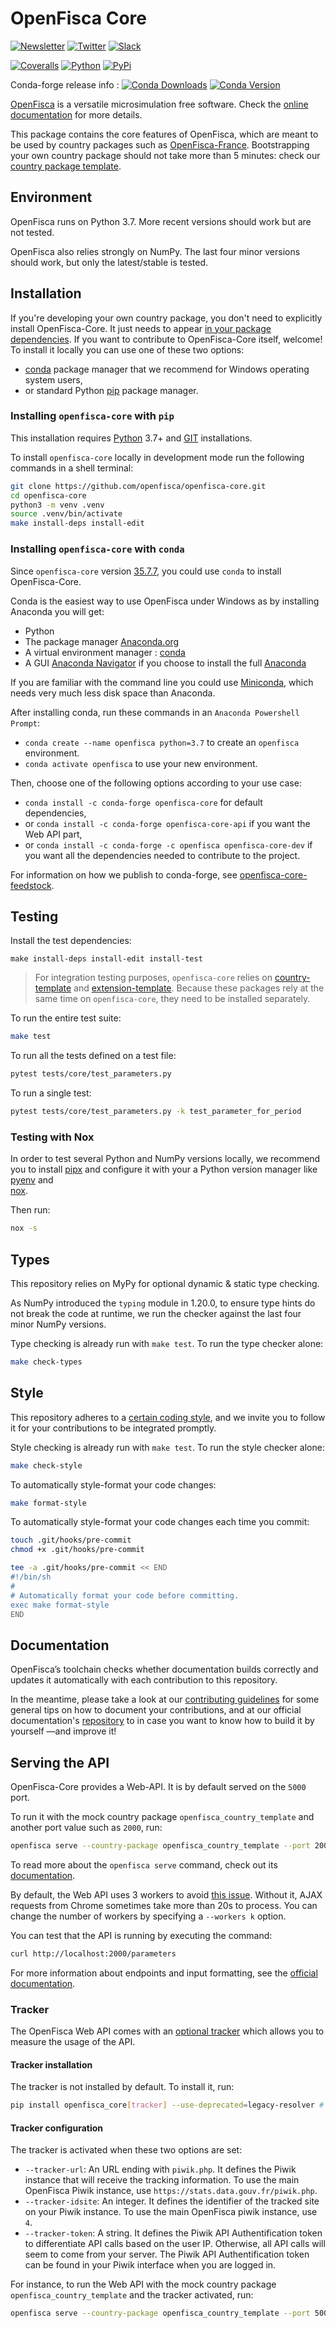 # OpenFisca Core

[![Newsletter](https://img.shields.io/badge/newsletter-subscribe!-informational.svg?style=flat)](mailto:contact%40openfisca.org?subject=Subscribe%20to%20your%20newsletter%20%7C%20S'inscrire%20%C3%A0%20votre%20newsletter&body=%5BEnglish%20version%20below%5D%0A%0ABonjour%2C%0A%0AVotre%C2%A0pr%C3%A9sence%C2%A0ici%C2%A0nous%C2%A0ravit%C2%A0!%20%F0%9F%98%83%0A%0AEnvoyez-nous%20cet%20email%20pour%20que%20l'on%20puisse%20vous%20inscrire%20%C3%A0%20la%20newsletter.%20%0A%0AAh%C2%A0!%20Et%20si%20vous%20pouviez%20remplir%20ce%20petit%20questionnaire%2C%20%C3%A7a%20serait%20encore%20mieux%C2%A0!%0Ahttps%3A%2F%2Fgoo.gl%2Fforms%2F45M0VR1TYKD1RGzX2%0A%0AAmiti%C3%A9%2C%0AL%E2%80%99%C3%A9quipe%20OpenFisca%0A%0A%3D%3D%3D%3D%3D%3D%3D%3D%3D%3D%3D%3D%3D%3D%3D%3D%3D%3D%20ENGLISH%20VERSION%20%3D%3D%3D%3D%3D%3D%3D%3D%3D%3D%3D%3D%3D%3D%3D%3D%3D%3D%3D%3D%3D%3D%3D%0A%0AHi%2C%20%0A%0AWe're%20glad%20to%20see%20you%20here!%20%F0%9F%98%83%0A%0APlease%20send%20us%20this%20email%2C%20so%20we%20can%20subscribe%20you%20to%20the%20newsletter.%0A%0AAlso%2C%20if%20you%20can%20fill%20out%20this%20short%20survey%2C%20even%20better!%0Ahttps%3A%2F%2Fgoo.gl%2Fforms%2FsOg8K1abhhm441LG2%0A%0ACheers%2C%0AThe%20OpenFisca%20Team)
[![Twitter](https://img.shields.io/badge/twitter-follow%20us!-9cf.svg?style=flat)](https://twitter.com/intent/follow?screen_name=openfisca)
[![Slack](https://img.shields.io/badge/slack-join%20us!-blueviolet.svg?style=flat)](mailto:contact%40openfisca.org?subject=Join%20you%20on%20Slack%20%7C%20Nous%20rejoindre%20sur%20Slack&body=%5BEnglish%20version%20below%5D%0A%0ABonjour%2C%0A%0AVotre%C2%A0pr%C3%A9sence%C2%A0ici%C2%A0nous%C2%A0ravit%C2%A0!%20%F0%9F%98%83%0A%0ARacontez-nous%20un%20peu%20de%20vous%2C%20et%20du%20pourquoi%20de%20votre%20int%C3%A9r%C3%AAt%20de%20rejoindre%20la%20communaut%C3%A9%20OpenFisca%20sur%20Slack.%0A%0AAh%C2%A0!%20Et%20si%20vous%20pouviez%20remplir%20ce%20petit%20questionnaire%2C%20%C3%A7a%20serait%20encore%20mieux%C2%A0!%0Ahttps%3A%2F%2Fgoo.gl%2Fforms%2F45M0VR1TYKD1RGzX2%0A%0AN%E2%80%99oubliez%20pas%20de%20nous%20envoyer%20cet%20email%C2%A0!%20Sinon%2C%20on%20ne%20pourra%20pas%20vous%20contacter%20ni%20vous%20inviter%20sur%20Slack.%0A%0AAmiti%C3%A9%2C%0AL%E2%80%99%C3%A9quipe%20OpenFisca%0A%0A%3D%3D%3D%3D%3D%3D%3D%3D%3D%3D%3D%3D%3D%3D%3D%3D%3D%3D%20ENGLISH%20VERSION%20%3D%3D%3D%3D%3D%3D%3D%3D%3D%3D%3D%3D%3D%3D%3D%3D%3D%3D%3D%3D%3D%3D%3D%0A%0AHi%2C%20%0A%0AWe're%20glad%20to%20see%20you%20here!%20%F0%9F%98%83%0A%0APlease%20tell%20us%20a%20bit%20about%20you%20and%20why%20you%20want%20to%20join%20the%20OpenFisca%20community%20on%20Slack.%0A%0AAlso%2C%20if%20you%20can%20fill%20out%20this%20short%20survey%2C%20even%20better!%0Ahttps%3A%2F%2Fgoo.gl%2Fforms%2FsOg8K1abhhm441LG2.%0A%0ADon't%20forget%20to%20send%20us%20this%20email!%20Otherwise%20we%20won't%20be%20able%20to%20contact%20you%20back%2C%20nor%20invite%20you%20on%20Slack.%0A%0ACheers%2C%0AThe%20OpenFisca%20Team)

[![Coveralls](https://img.shields.io/coveralls/github/openfisca/openfisca-core/master.svg?style=flat)](https://coveralls.io/github/openfisca/openfisca-core?branch=master)
[![Python](https://img.shields.io/pypi/pyversions/openfisca-core.svg)](https://pypi.python.org/pypi/openfisca-core)
[![PyPi](https://img.shields.io/pypi/v/openfisca-core.svg?style=flat)](https://pypi.python.org/pypi/openfisca-core)


Conda-forge release info : [![Conda Downloads](https://img.shields.io/conda/dn/conda-forge/openfisca-core.svg)](https://anaconda.org/conda-forge/openfisca-core)  [![Conda Version](https://img.shields.io/conda/vn/conda-forge/openfisca-core.svg)](https://anaconda.org/conda-forge/openfisca-core)

[OpenFisca](https://openfisca.org/doc/) is a versatile microsimulation free software. Check the [online documentation](https://openfisca.org/doc/) for more details.

This package contains the core features of OpenFisca, which are meant to be used by country packages such as [OpenFisca-France](https://github.com/openfisca/openfisca-france). Bootstrapping your own country package should not take more than 5 minutes: check our [country package template](https://github.com/openfisca/country-template).

## Environment

OpenFisca runs on Python 3.7. More recent versions should work but are not tested.

OpenFisca also relies strongly on NumPy. The last four minor versions should work, but only the latest/stable is tested.

## Installation

If you're developing your own country package, you don't need to explicitly install OpenFisca-Core. It just needs to appear [in your package dependencies](https://github.com/openfisca/openfisca-france/blob/100.0.0/setup.py#L60).
If you want to contribute to OpenFisca-Core itself, welcome!
To install it locally you can use one of these two options:
* [conda](https://docs.conda.io/en/latest/) package manager that we recommend for Windows operating system users,
* or standard Python [pip](https://packaging.python.org/en/latest/key_projects/#pip) package manager.

### Installing `openfisca-core` with `pip`

This installation requires [Python](https://www.python.org/downloads/) 3.7+ and [GIT](https://git-scm.com) installations.

To install `openfisca-core` locally in development mode run the following commands in a shell terminal:

```bash
git clone https://github.com/openfisca/openfisca-core.git
cd openfisca-core
python3 -m venv .venv
source .venv/bin/activate
make install-deps install-edit
```

### Installing `openfisca-core` with `conda`

Since `openfisca-core` version [35.7.7](https://anaconda.org/conda-forge/openfisca-core), you could use `conda` to install OpenFisca-Core.

Conda is the easiest way to use OpenFisca under Windows as by installing Anaconda you will get:
- Python
- The package manager [Anaconda.org](https://docs.anaconda.com/anacondaorg/user-guide/)
- A virtual environment manager : [conda](https://docs.conda.io/projects/conda/en/latest/user-guide/tasks/manage-environments.html)
- A GUI [Anaconda Navigator](https://docs.anaconda.com/anaconda/navigator/index.html) if you choose to install the full [Anaconda](https://www.anaconda.com/products/individual)

If you are familiar with the command line you could use [Miniconda](https://docs.conda.io/projects/conda/en/latest/user-guide/install/windows.html), which needs very much less disk space than Anaconda.

After installing conda, run these commands in an `Anaconda Powershell Prompt`:
- `conda create --name openfisca python=3.7` to create an `openfisca` environment.
- `conda activate openfisca` to use your new environment.

Then, choose one of the following options according to your use case:
- `conda install -c conda-forge openfisca-core` for default dependencies,
- or `conda install -c conda-forge openfisca-core-api` if you want the Web API part,
- or `conda install -c conda-forge -c openfisca openfisca-core-dev` if you want all the dependencies needed to contribute to the project.

For information on how we publish to conda-forge, see [openfisca-core-feedstock](https://github.com/openfisca/openfisca-core-feedstock/blob/master/recipe/README.md).

## Testing

Install the test dependencies:

```
make install-deps install-edit install-test
```

> For integration testing purposes, `openfisca-core` relies on
> [country-template](https://github.com/openfisca/country-template.git) and
> [extension-template](https://github.com/openfisca/extension-template.git).
> Because these packages rely at the same time on `openfisca-core`, they need
> to be installed separately.

To run the entire test suite:

```sh
make test
```

To run all the tests defined on a test file:

```sh
pytest tests/core/test_parameters.py
```

To run a single test:

```sh
pytest tests/core/test_parameters.py -k test_parameter_for_period
```

### Testing with Nox

In order to test several Python and NumPy versions locally, we recommend you to
install [pipx](https://pypa.github.io/pipx/installation/) and configure it with
your a Python version manager like [pyenv](https://github.com/pyenv/pyenv) and  
[nox](https://nox.thea.codes/en/stable/tutorial.html#installation).

Then run:

```sh
nox -s
```

## Types

This repository relies on MyPy for optional dynamic & static type checking.

As NumPy introduced the `typing` module in 1.20.0, to ensure type hints do not break the code at runtime, we run the checker against the last four minor NumPy versions.

Type checking is already run with `make test`. To run the type checker alone:

```sh
make check-types
```

## Style

This repository adheres to a [certain coding style](STYLEGUIDE.md), and we invite you to follow it for your contributions to be integrated promptly.

Style checking is already run with `make test`. To run the style checker alone:

```sh
make check-style
```

To automatically style-format your code changes:

```sh
make format-style
```

To automatically style-format your code changes each time you commit:

```sh
touch .git/hooks/pre-commit
chmod +x .git/hooks/pre-commit

tee -a .git/hooks/pre-commit << END
#!/bin/sh
#
# Automatically format your code before committing.
exec make format-style
END
```

## Documentation

OpenFisca’s toolchain checks whether documentation builds correctly and updates it automatically with each contribution to this repository.

In the meantime, please take a look at our [contributing guidelines](CONTRIBUTING.md) for some general tips on how to document your contributions, and at our official documentation's [repository](https://github.com/openfisca/openfisca-doc/blob/master/README.md) to in case you want to know how to build it by yourself —and improve it!

## Serving the API

OpenFisca-Core provides a Web-API. It is by default served on the `5000` port.

To run it with the mock country package `openfisca_country_template` and another port value such as `2000`, run:

```sh
openfisca serve --country-package openfisca_country_template --port 2000
```

To read more about the `openfisca serve` command, check out its [documentation](https://openfisca.org/doc/openfisca-python-api/openfisca_serve.html).

By default, the Web API uses 3 workers to avoid [this issue](http://stackoverflow.com/questions/11150343/slow-requests-on-local-flask-server). Without it, AJAX requests from Chrome sometimes take more than 20s to process. You can change the number of workers by specifying a `--workers k` option.

You can test that the API is running by executing the command:

```sh
curl http://localhost:2000/parameters
```
For more information about endpoints and input formatting, see the [official documentation](https://openfisca.org/doc/openfisca-web-api).

### Tracker

The OpenFisca Web API comes with an [optional tracker](https://github.com/openfisca/tracker) which allows you to measure the usage of the API.

#### Tracker installation

The tracker is not installed by default. To install it, run:

```sh
pip install openfisca_core[tracker] --use-deprecated=legacy-resolver # Or `pip install --editable ".[tracker]"` for an editable installation
```


#### Tracker configuration

The tracker is activated when these two options are set:

* `--tracker-url`: An URL ending with `piwik.php`. It defines the Piwik instance that will receive the tracking information. To use the main OpenFisca Piwik instance, use `https://stats.data.gouv.fr/piwik.php`.
* `--tracker-idsite`: An integer. It defines the identifier of the tracked site on your Piwik instance. To use the main OpenFisca piwik instance, use `4`.
* `--tracker-token`: A string. It defines the Piwik API Authentification token to differentiate API calls based on the user IP. Otherwise, all API calls will seem to come from your server. The Piwik API Authentification token can be found in your Piwik interface when you are logged in.

For instance, to run the Web API with the mock country package `openfisca_country_template` and the tracker activated, run:

```sh
openfisca serve --country-package openfisca_country_template --port 5000 --tracker-url https://stats.data.gouv.fr/piwik.php --tracker-idsite 4 --tracker-token $TRACKER_TOKEN
```
